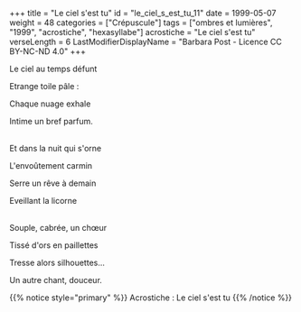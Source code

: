 +++
title = "Le ciel s'est tu"
id = "le_ciel_s_est_tu_11"
date = 1999-05-07
weight = 48
categories = ["Crépuscule"]
tags = ["ombres et lumières", "1999", "acrostiche", "hexasyllabe"]
acrostiche = "Le ciel s'est tu"
verseLength = 6
LastModifierDisplayName = "Barbara Post - Licence CC BY-NC-ND 4.0"
+++

Le ciel au temps défunt

Etrange toile pâle :

Chaque nuage exhale

Intime un bref parfum.

 \
Et dans la nuit qui s'orne

L'envoûtement carmin

Serre un rêve à demain

Eveillant la licorne

 \
Souple, cabrée, un chœur

Tissé d'ors en paillettes

Tresse alors silhouettes...

Un autre chant, douceur.

{{% notice style="primary" %}}
Acrostiche : Le ciel s'est tu
{{% /notice %}}
